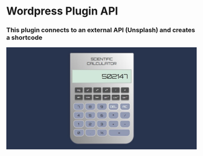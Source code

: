 # Wordpress Plugin API

### This plugin connects to an external API (Unsplash) and creates a shortcode

![Plugin-API](https://raw.githubusercontent.com/JEND-CODES/Scientific-Calculator/main/capchaCalculator.JPG)

